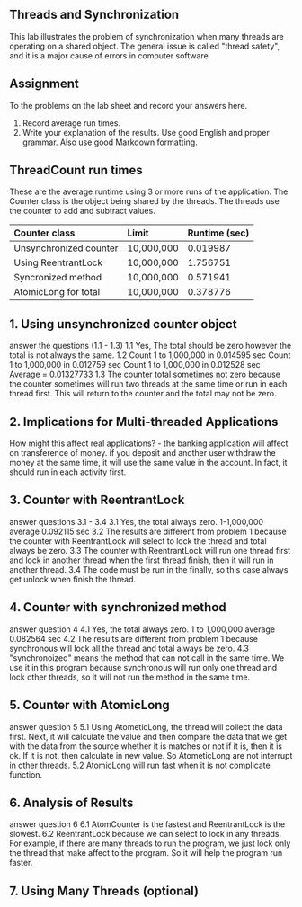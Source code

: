 ## Threads and Synchronization

This lab illustrates the problem of synchronization when many threads are operating on a shared object.  The general issue is called "thread safety", and it is a major cause of errors in computer software.

## Assignment

To the problems on the lab sheet and record your answers here.

1. Record average run times.
2. Write your explanation of the results.  Use good English and proper grammar.  Also use good Markdown formatting.

## ThreadCount run times

These are the average runtime using 3 or more runs of the application.
The Counter class is the object being shared by the threads.
The threads use the counter to add and subtract values.

| Counter class           | Limit              | Runtime (sec)   |
|:------------------------|:-------------------|-----------------|
| Unsynchronized counter  |  10,000,000        | 0.019987        |
| Using ReentrantLock     |  10,000,000        | 1.756751        |
| Syncronized method      |  10,000,000        | 0.571941        |
| AtomicLong for total    |  10,000,000        | 0.378776        |

## 1. Using unsynchronized counter object
answer the questions (1.1 - 1.3)
	1.1 Yes, The total should be zero however the total is not always the same.
	1.2 Count 1 to 1,000,000 in 0.014595 sec
		Count 1 to 1,000,000 in 0.012759 sec
		Count 1 to 1,000,000 in 0.012528 sec
		Average = 0.01327733
	1.3 The counter total sometimes not zero because the counter sometimes will run two threads at the same time or run in each thread first. This will return to the counter and the total may not be zero.

## 2. Implications for Multi-threaded Applications

How might this affect real applications? 
	- the banking application will affect on transference of money. if you deposit and another user withdraw the money at the same time, it will use the same value in the account. In fact, it should run in each activity first.   

## 3. Counter with ReentrantLock

answer questions 3.1 - 3.4
	3.1 Yes, the total always zero.
		1-1,000,000 average 0.092115 sec
	3.2 The results are different from problem 1 because the counter with ReentrantLock will select to lock the thread and total always be zero. 
	3.3  The counter with ReentrantLock will run one thread first and lock in another thread when the first thread finish, then it will run in another thread.
	3.4 The code must be run in the finally, so this case always get unlock when finish the thread.
		

## 4. Counter with synchronized method

answer question 4
	4.1 Yes, the total always zero.
		1 to 1,000,000 average 0.082564 sec
	4.2 The results are different from problem 1 because synchronous will lock all the thread and total always be zero.
	4.3 "synchronoized" means the method that can not call in the same time. We use it in this program because synchronous will run only one thread and lock other threads, so it will not run the method in the same time.

## 5. Counter with AtomicLong

answer question 5
	5.1 Using AtometicLong, the thread will collect the data first. Next, it will calculate the value and then compare the data that we get with the data from the source  whether it is matches or not if it is, then it is ok. If it is not, then calculate in new value. So AtometicLong are not interrupt in other threads.
	5.2 AtomicLong will run fast when it is not complicate function.
	 
	

## 6. Analysis of Results

answer question 6
	6.1 AtomCounter is the fastest and ReentrantLock is the slowest.
	6.2 ReentrantLock because we can select to lock in any threads. For example, if there are many threads to run the program, we just lock only the thread that make affect to the program. So it will help the program run faster.
	

## 7. Using Many Threads (optional)

